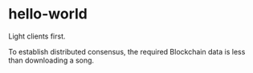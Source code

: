# hello-world

Light clients first. 

To establish distributed consensus, the required Blockchain data is less than downloading a song.
